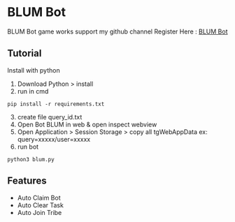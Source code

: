 # BLUM Bot
BLUM Bot game works
support my github channel 
Register Here : 
[BLUM Bot](https://t.me/blum/app?startapp=ref_Cl7QNaqBCn)

## Tutorial

Install with python

1. Download Python > install
2. run in cmd 
```
pip install -r requirements.txt
```
3. create file query_id.txt
4. Open Bot BLUM in web & open inspect webview
5. Open Application > Session Storage > copy all tgWebAppData ex: query=xxxxx/user=xxxxx
6. run bot 
```
python3 blum.py
```

## Features
- Auto Claim Bot
- Auto Clear Task
- Auto Join Tribe

